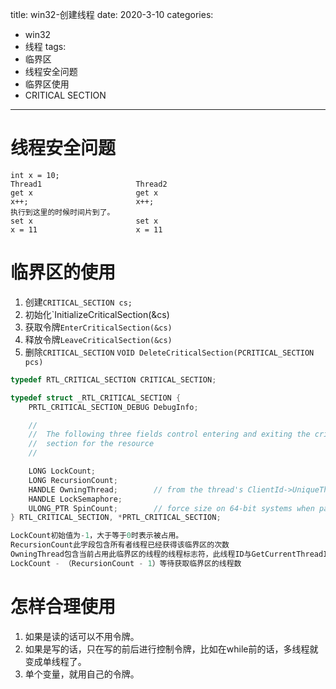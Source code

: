 title: win32-创建线程
date: 2020-3-10
categories: 
- win32
- 线程
tags: 
- 临界区
- 线程安全问题
- 临界区使用
- CRITICAL SECTION
---

# 线程安全问题

```
int x = 10;
Thread1                     Thread2
get x                       get x
x++;                        x++;
执行到这里的时候时间片到了。
set x                       set x
x = 11                      x = 11
```

# 临界区的使用
1. 创建`CRITICAL_SECTION cs;`
2. 初始化`InitializeCriticalSection(&cs)
3. 获取令牌`EnterCriticalSection(&cs)`
4. 释放令牌`LeaveCriticalSection(&cs)`
5. 删除`CRITICAL_SECTION` `VOID DeleteCriticalSection(PCRITICAL_SECTION pcs)`

```c
typedef RTL_CRITICAL_SECTION CRITICAL_SECTION;

typedef struct _RTL_CRITICAL_SECTION {
    PRTL_CRITICAL_SECTION_DEBUG DebugInfo;

    //
    //  The following three fields control entering and exiting the critical
    //  section for the resource
    //

    LONG LockCount;
    LONG RecursionCount;
    HANDLE OwningThread;        // from the thread's ClientId->UniqueThread
    HANDLE LockSemaphore;
    ULONG_PTR SpinCount;        // force size on 64-bit systems when packed
} RTL_CRITICAL_SECTION, *PRTL_CRITICAL_SECTION;

LockCount初始值为-1，大于等于0时表示被占用。
RecursionCount此字段包含所有者线程已经获得该临界区的次数
OwningThread包含当前占用此临界区的线程的线程标志符，此线程ID与GetCurrentThreadId所返回的值一致
LockCount - （RecursionCount - 1）等待获取临界区的线程数
```

# 怎样合理使用
1. 如果是读的话可以不用令牌。
2. 如果是写的话，只在写的前后进行控制令牌，比如在while前的话，多线程就变成单线程了。
3. 单个变量，就用自己的令牌。